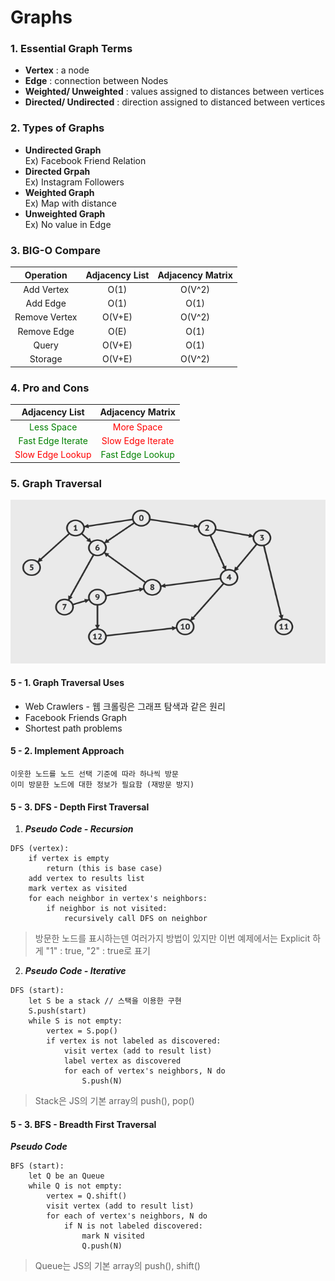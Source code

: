 # Graphs 
### 1. Essential Graph Terms  
* __Vertex__ : a node 
* __Edge__ : connection between Nodes
* __Weighted/ Unweighted__ : values assigned to distances between vertices 
* __Directed/ Undirected__ : direction assigned to distanced between vertices
### 2. Types of Graphs
* __Undirected Graph__    
Ex) Facebook Friend Relation
* __Directed Grpah__    
Ex) Instagram Followers
* __Weighted Graph__   
Ex) Map with distance
* __Unweighted Graph__   
Ex) No value in Edge

### 3. BIG-O Compare
| Operation | Adjacency List | Adjacency Matrix |
| :----------: | :---------: | :----------: |
| Add Vertex    | O(1)       |     O(V^2)   |
| Add Edge    | O(1)       |     O(1)   |
| Remove Vertex    | O(V+E)       |     O(V^2)   |
| Remove Edge    | O(E)       |     O(1)   |
| Query    | O(V+E)       |     O(1)         |
| Storage    | O(V+E)       |     O(V^2)         |

### 4. Pro and Cons
| Adjacency List | Adjacency Matrix |
| :---------: | :----------: |
| <span style="color:green">Less Space</span>   |     <span style="color:red">More Space</span>   | 
| <span style="color:green">Fast Edge Iterate</span>   | <span style="color:red">Slow Edge Iterate</span>       | 
| <span style="color:red">Slow Edge Lookup</span>    | <span style="color:green">Fast Edge Lookup</span>    | 


### 5. Graph Traversal
![GraphExample](./IMG/GraphExample.png)

#### 5 - 1. Graph Traversal Uses
* Web Crawlers - 웹 크롤링은 그래프 탐색과 같은 원리
* Facebook Friends Graph
* Shortest path problems

#### 5 - 2. Implement Approach
    이웃한 노드를 노드 선택 기준에 따라 하나씩 방문
    이미 방문한 노드에 대한 정보가 필요함 (재방문 방지)
#### 5 - 3. DFS - Depth First Traversal

1. ***Pseudo Code - Recursion***
```
DFS (vertex):
    if vertex is empty
        return (this is base case)
    add vertex to results list
    mark vertex as visited 
    for each neighbor in vertex's neighbors:
        if neighbor is not visited:
            recursively call DFS on neighbor 
```
> 방문한 노드를 표시하는덴 여러가지 방법이 있지만 이번 예제에서는 Explicit 하게 "1" : true, "2" : true로 표기  

2. ***Pseudo Code - Iterative*** 
```
DFS (start):
    let S be a stack // 스택을 이용한 구현
    S.push(start)
    while S is not empty:
        vertex = S.pop()
        if vertex is not labeled as discovered:
            visit vertex (add to result list)
            label vertex as discovered
            for each of vertex's neighbors, N do 
                S.push(N)
```
> Stack은 JS의 기본 array의 push(), pop()

#### 5 - 3. BFS - Breadth First Traversal
***Pseudo Code*** 
```
BFS (start):
    let Q be an Queue
    while Q is not empty:
        vertex = Q.shift()
        visit vertex (add to result list)
        for each of vertex's neighbors, N do
            if N is not labeled discovered:
                mark N visited
                Q.push(N)
```
> Queue는 JS의 기본 array의 push(), shift()
